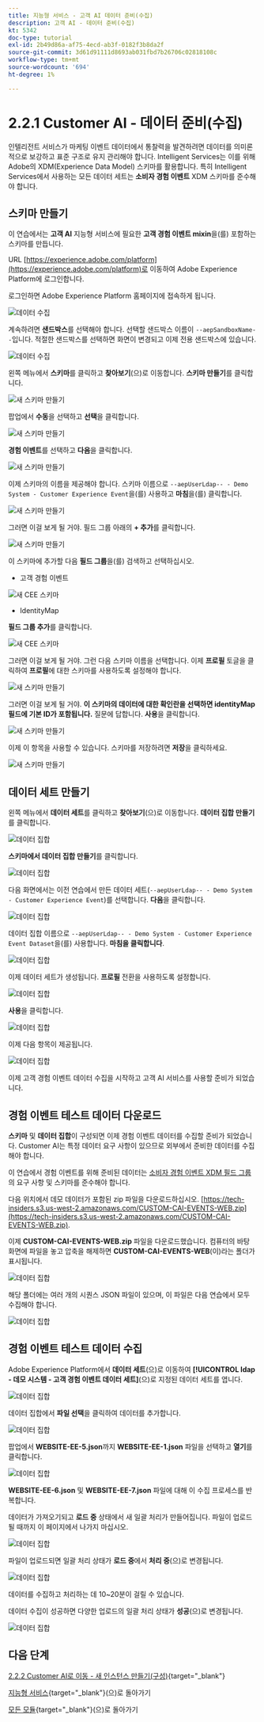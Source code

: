 ```yaml
---
title: 지능형 서비스 - 고객 AI 데이터 준비(수집)
description: 고객 AI - 데이터 준비(수집)
kt: 5342
doc-type: tutorial
exl-id: 2b49d86a-af75-4ecd-ab3f-0182f3b8da2f
source-git-commit: 3d61d91111d8693ab031fbd7b26706c02818108c
workflow-type: tm+mt
source-wordcount: '694'
ht-degree: 1%

---
```


# 2.2.1 Customer AI - 데이터 준비(수집)

인텔리전트 서비스가 마케팅 이벤트 데이터에서 통찰력을 발견하려면 데이터를 의미론적으로 보강하고 표준 구조로 유지 관리해야 합니다. Intelligent Services는 이를 위해 Adobe의 XDM(Experience Data Model) 스키마를 활용합니다.
특히 Intelligent Services에서 사용하는 모든 데이터 세트는 **소비자 경험 이벤트** XDM 스키마를 준수해야 합니다.

## 스키마 만들기

이 연습에서는 **고객 AI** 지능형 서비스에 필요한 **고객 경험 이벤트 mixin**&#x200B;을(를) 포함하는 스키마를 만듭니다.

URL [https://experience.adobe.com/platform](https://experience.adobe.com/platform)로 이동하여 Adobe Experience Platform에 로그인합니다.

로그인하면 Adobe Experience Platform 홈페이지에 접속하게 됩니다.

![데이터 수집](../../datacollection/dc1.2/images/home.png)

계속하려면 **샌드박스**&#x200B;를 선택해야 합니다. 선택할 샌드박스 이름이 ``--aepSandboxName--``입니다. 적절한 샌드박스를 선택하면 화면이 변경되고 이제 전용 샌드박스에 있습니다.

![데이터 수집](../../datacollection/dc1.2/images/sb1.png)

왼쪽 메뉴에서 **스키마**&#x200B;를 클릭하고 **찾아보기**(으)로 이동합니다. **스키마 만들기**&#x200B;를 클릭합니다.

![새 스키마 만들기](./images/createschemabutton.png)

팝업에서 **수동**&#x200B;을 선택하고 **선택**&#x200B;을 클릭합니다.

![새 스키마 만들기](./images/schmanual.png)

**경험 이벤트**&#x200B;를 선택하고 **다음**&#x200B;을 클릭합니다.

![새 스키마 만들기](./images/xdmee.png)

이제 스키마의 이름을 제공해야 합니다. 스키마 이름으로 `--aepUserLdap-- - Demo System - Customer Experience Event`을(를) 사용하고 **마침**&#x200B;을(를) 클릭합니다.

![새 스키마 만들기](./images/schname.png)

그러면 이걸 보게 될 거야. 필드 그룹 아래의 **+ 추가**&#x200B;를 클릭합니다.

![새 스키마 만들기](./images/xdmee1.png)

이 스키마에 추가할 다음 **필드 그룹**&#x200B;을(를) 검색하고 선택하십시오.

- 고객 경험 이벤트

![새 CEE 스키마](./images/cee1.png)

- IdentityMap

**필드 그룹 추가**&#x200B;를 클릭합니다.

![새 CEE 스키마](./images/cee2.png)

그러면 이걸 보게 될 거야. 그런 다음 스키마 이름을 선택합니다. 이제 **프로필** 토글을 클릭하여 **프로필**&#x200B;에 대한 스키마를 사용하도록 설정해야 합니다.

![새 스키마 만들기](./images/xdmee3.png)

그러면 이걸 보게 될 거야. **이 스키마의 데이터에 대한 확인란을 선택하면 identityMap 필드에 기본 ID가 포함됩니다.** 질문에 답합니다. **사용**&#x200B;을 클릭합니다.

![새 스키마 만들기](./images/xdmee4.png)

이제 이 항목을 사용할 수 있습니다. 스키마를 저장하려면 **저장**&#x200B;을 클릭하세요.

![새 스키마 만들기](./images/xdmee5.png)

## 데이터 세트 만들기

왼쪽 메뉴에서 **데이터 세트**&#x200B;를 클릭하고 **찾아보기**(으)로 이동합니다. **데이터 집합 만들기**&#x200B;를 클릭합니다.

![데이터 집합](./images/createds.png)

**스키마에서 데이터 집합 만들기**&#x200B;를 클릭합니다.

![데이터 집합](./images/createdatasetfromschema.png)

다음 화면에서는 이전 연습에서 만든 데이터 세트(`--aepUserLdap-- - Demo System - Customer Experience Event`)를 선택합니다. **다음**&#x200B;을 클릭합니다.

![데이터 집합](./images/createds1.png)

데이터 집합 이름으로 `--aepUserLdap-- - Demo System - Customer Experience Event Dataset`을(를) 사용합니다. **마침을 클릭합니다**.

![데이터 집합](./images/createds2.png)

이제 데이터 세트가 생성됩니다. **프로필** 전환을 사용하도록 설정합니다.

![데이터 집합](./images/createds3.png)

**사용**&#x200B;을 클릭합니다.

![데이터 집합](./images/createds4.png)

이제 다음 항목이 제공됩니다.

![데이터 집합](./images/createds5.png)

이제 고객 경험 이벤트 데이터 수집을 시작하고 고객 AI 서비스를 사용할 준비가 되었습니다.

## 경험 이벤트 테스트 데이터 다운로드

**스키마** 및 **데이터 집합**&#x200B;이 구성되면 이제 경험 이벤트 데이터를 수집할 준비가 되었습니다. Customer AI는 특정 데이터 요구 사항이 있으므로 외부에서 준비한 데이터를 수집해야 합니다.

이 연습에서 경험 이벤트를 위해 준비된 데이터는 [소비자 경험 이벤트 XDM 필드 그룹](https://github.com/adobe/xdm/blob/797cf4930d5a80799a095256302675b1362c9a15/docs/reference/context/experienceevent-consumer.schema.md)의 요구 사항 및 스키마를 준수해야 합니다.

다음 위치에서 데모 데이터가 포함된 zip 파일을 다운로드하십시오. [https://tech-insiders.s3.us-west-2.amazonaws.com/CUSTOM-CAI-EVENTS-WEB.zip](https://tech-insiders.s3.us-west-2.amazonaws.com/CUSTOM-CAI-EVENTS-WEB.zip).

이제 **CUSTOM-CAI-EVENTS-WEB.zip** 파일을 다운로드했습니다. 컴퓨터의 바탕 화면에 파일을 놓고 압축을 해제하면 **CUSTOM-CAI-EVENTS-WEB**(이)라는 폴더가 표시됩니다.

![데이터 집합](./images/ingest.png)

해당 폴더에는 여러 개의 시퀀스 JSON 파일이 있으며, 이 파일은 다음 연습에서 모두 수집해야 합니다.

![데이터 집합](./images/ingest1a.png)

## 경험 이벤트 테스트 데이터 수집

Adobe Experience Platform에서 **데이터 세트**(으)로 이동하여 **[!UICONTROL ldap - 데모 시스템 - 고객 경험 이벤트 데이터 세트]**(으)로 지정된 데이터 세트를 엽니다.

![데이터 집합](./images/ingest1.png)

데이터 집합에서 **파일 선택**&#x200B;을 클릭하여 데이터를 추가합니다.

![데이터 집합](./images/ingest2.png)

팝업에서 **WEBSITE-EE-5.json**&#x200B;까지 **WEBSITE-EE-1.json** 파일을 선택하고 **열기**&#x200B;를 클릭합니다.

![데이터 집합](./images/ingest3.png)

**WEBSITE-EE-6.json** 및 **WEBSITE-EE-7.json** 파일에 대해 이 수집 프로세스를 반복합니다.

데이터가 가져오기되고 **로드 중** 상태에서 새 일괄 처리가 만들어집니다. 파일이 업로드될 때까지 이 페이지에서 나가지 마십시오.

![데이터 집합](./images/ingest4.png)

파일이 업로드되면 일괄 처리 상태가 **로드 중**&#x200B;에서 **처리 중**(으)로 변경됩니다.

![데이터 집합](./images/ingest5.png)

데이터를 수집하고 처리하는 데 10~20분이 걸릴 수 있습니다.

데이터 수집이 성공하면 다양한 업로드의 일괄 처리 상태가 **성공**(으)로 변경됩니다.

![데이터 집합](./images/ingest7.png)

## 다음 단계

[2.2.2 Customer AI로 이동 - 새 인스턴스 만들기(구성)](./ex2.md){target="_blank"}

[지능형 서비스](./intelligent-services.md){target="_blank"}(으)로 돌아가기

[모든 모듈](./../../../../overview.md){target="_blank"}(으)로 돌아가기

